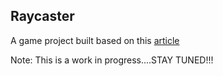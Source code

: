## Raycaster

A game project built based on this [article](https://grantshandy.github.io/posts/raycasting/)

Note: This is a work in progress....STAY TUNED!!!
